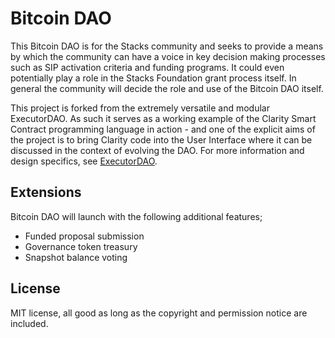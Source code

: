 # Bitcoin DAO

This Bitcoin DAO is for the Stacks community and seeks to provide a means by which the community can have a voice in key decision making processes such as SIP activation criteria and funding programs. It could even potentially play a role in the Stacks Foundation grant process itself. In general the community will decide the role and use of the Bitcoin DAO itself.

This project is forked from the extremely versatile and modular ExecutorDAO. As such it serves as a working example of the Clarity Smart Contract programming language in action - and one of the explicit aims of the project is to bring Clarity code into the User Interface where it can be discussed in the context of evolving the DAO. For more information and design specifics, see [ExecutorDAO](https://github.com/Clarity-Innovation-Lab/bitcoin-dao).

## Extensions

Bitcoin DAO will launch with the following additional features;

- Funded proposal submission
- Governance token treasury
- Snapshot balance voting

## License

MIT license, all good as long as the copyright and permission notice are included.
